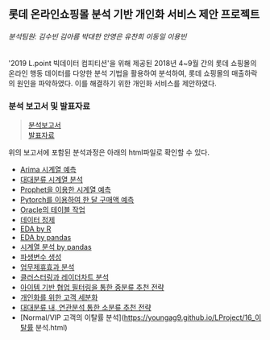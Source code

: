 ## 롯데 온라인쇼핑몰 분석 기반 개인화 서비스 제안 프로젝트
###### 분석팀원: 김수빈 김아름 박대한 안영은 유찬희 이동일 이용빈
 '2019 L.point 빅데이터 컴피티션'을 위해 제공된 2018년 4~9월 간의 롯데 쇼핑몰의 온라인 행동 데이터를 다양한 분석 기법을 활용하여 분석하여, 롯데 쇼핑몰의 매출하락의 원인을 파악하였다. 이를 해결하기 위한 개인화 서비스를 제안하였다.


### 분석 보고서 및 발표자료
>[분석보고서](https://youngag9.github.io/LProject/롯데_보고서.pdf)  
>[발표자료](https://youngag9.github.io/LProject/롯데온라인쇼핑몰_개인화서비스제안ppt.pdf)


 위의 보고서에 포함된 분석과정은 아래의 html파일로 확인할 수 있다.

* [Arima 시계열 예측](https://youngag9.github.io/LProject/01_Arima_시계열_예측.html)  
* [대대분류 시계열 분석](https://youngag9.github.io/LProject/02_대대분류_시계열_분석.html)  
* [Prophet을 이용한 시계열 예측](https://youngag9.github.io/LProject/03_Prophet_시계열_예측.html)  
* [Pytorch를 이용하여 한 달 구매액 예측](https://youngag9.github.io/LProject/04_Pytorch_1달_구매액_예측.html)  
* [Oracle의 테이블 작업](https://youngag9.github.io/LProject/05_SQL_테이블.html)  
* [데이터 정제](https://youngag9.github.io/LProject/06_데이터정제.html)  
* [EDA by R](https://youngag9.github.io/LProject/07_EDA_R.html)  
* [EDA by pandas](https://youngag9.github.io/LProject/08_EDA_pandas.html)  
* [시계열 분석 by pandas](https://youngag9.github.io/LProject/09_시계열_pandas.html)  
* [파생변수 생성](https://youngag9.github.io/LProject/10_파생변수.html)  
* [업무제휴효과 분석](https://youngag9.github.io/LProject/11_업무제휴효과.html)  
* [클러스터링과 레이더차트 분석](https://youngag9.github.io/LProject/12_Clustering_Radar_Chart.html)  
* [아이템 기반 협업 필터링을 통한 중분류 추천 전략](https://youngag9.github.io/LProject/13_협업필터링.html)  
* [개인화를 위한 고객 세분화](https://youngag9.github.io/LProject/14_고객_세분화.html)  
* [대대분류 내, 연관분석 통한 소분류 추천 전략](https://youngag9.github.io/LProject/15_연관분석.html)  
* [Normal/VIP 고객의 이탈률 분석](https://youngag9.github.io/LProject/16_이탈률 분석.html)  

